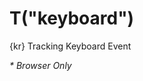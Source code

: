 T("keyboard")
=============
{kr} Tracking Keyboard Event

_* Browser Only_

<script src="/timbre.js/src/extras/keyboard.js"></script>
